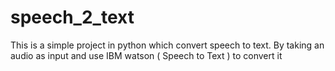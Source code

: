 # speech_2_text
This is a simple project in python which convert speech to text. By taking an audio as input and use IBM watson ( Speech to Text ) to convert it
